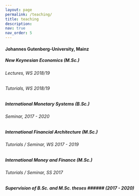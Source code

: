```yaml
---
layout: page
permalink: /teaching/
title: teaching
description: 
nav: true
nav_order: 5
---
```


#### Johannes Gutenberg-University, Mainz
##### New Keynesian Economics (M.Sc.)   
###### Lectures, WS 2018/19
###### Tutorials, WS 2018/19
##### International Monetary Systems (B.Sc.)
###### Seminar, 2017 - 2020
##### International Financial Architecture (M.Sc.)
###### Tutorials / Seminar, WS 2017 - 2019
##### International Money and Finance (M.Sc.)
###### Tutorials / Seminar, SS 2017 
##### Supervision of B.Sc. and M.Sc. theses ###### (2017 - 2020)
